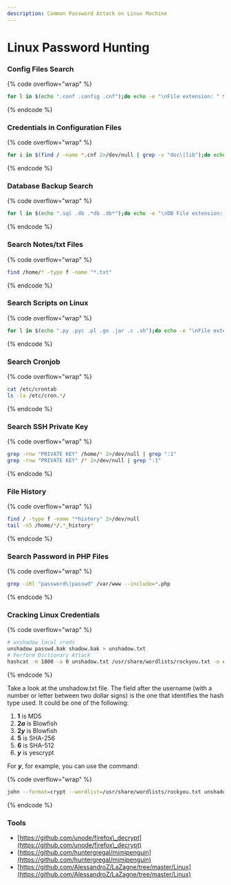 ```yaml
---
description: Common Password Attack on Linux Machine
---
```


# Linux Password Hunting

### Config Files Search

{% code overflow="wrap" %}
```bash
for l in $(echo ".conf .config .cnf");do echo -e "\nFile extension: " $l; find / -name *$l 2>/dev/null | grep -v "lib\|fonts\|share\|core" ;done
```
{% endcode %}

### Credentials in Configuration Files

{% code overflow="wrap" %}
```bash
for i in $(find / -name *.cnf 2>/dev/null | grep -v "doc\|lib");do echo -e "\nFile: " $i; grep "user\|password\|pass" $i 2>/dev/null | grep -v "\#";done
```
{% endcode %}

### Database Backup Search

{% code overflow="wrap" %}
```bash
for l in $(echo ".sql .db .*db .db*");do echo -e "\nDB File extension: " $l; find / -name *$l 2>/dev/null | grep -v "doc\|lib\|headers\|share\|man";done
```
{% endcode %}

### Search Notes/txt Files

{% code overflow="wrap" %}
```bash
find /home/* -type f -name "*.txt"
```
{% endcode %}

### Search Scripts on Linux

{% code overflow="wrap" %}
```bash
for l in $(echo ".py .pyc .pl .go .jar .c .sh");do echo -e "\nFile extension: " $l; find / -name *$l 2>/dev/null | grep -v "doc\|lib\|headers\|share";done
```
{% endcode %}

### Search Cronjob

{% code overflow="wrap" %}
```bash
cat /etc/crontab
ls -la /etc/cron.*/
```
{% endcode %}

### Search SSH Private Key

{% code overflow="wrap" %}
```bash
grep -rnw "PRIVATE KEY" /home/* 2>/dev/null | grep ":1"
grep -rnw "PRIVATE KEY" /* 2>/dev/null | grep ":1"
```
{% endcode %}

### File History

{% code overflow="wrap" %}
```bash
find / -type f -name "*history" 2>/dev/null
tail -n5 /home/*/.*_history*
```
{% endcode %}

### Search Password in PHP Files

{% code overflow="wrap" %}
```bash
grep -iRl "password\|passwd" /var/www --include=*.php
```
{% endcode %}

### Cracking Linux Credentials

{% code overflow="wrap" %}
```bash
# unshadow local creds
unshadow passwd.bak shadow.bak > unshadow.txt
# Perform Dictionary Attack
hashcat -m 1800 -a 0 unshadow.txt /usr/share/wordlists/rockyou.txt -o cracked_shadow
```
{% endcode %}

Take a look at the unshadow.txt file. The field after the username (with a number or letter between two dollar signs) is the one that identifies the hash type used. It could be one of the following:

1. **$1$** is MD5
2. **$2a$** is Blowfish
3. **$2y$** is Blowfish
4. **$5$** is SHA-256
5. **$6$** is SHA-512
6. **$y$** is yescrypt

For **$y$**, for example, you can use the command:

{% code overflow="wrap" %}
```bash
john --format=crypt --wordlist=/usr/share/wordlists/rockyou.txt unshadow.txt
```
{% endcode %}

### Tools

* [https://github.com/unode/firefox\_decrypt](https://github.com/unode/firefox\_decrypt)
* [https://github.com/huntergregal/mimipenguin](https://github.com/huntergregal/mimipenguin)
* [https://github.com/AlessandroZ/LaZagne/tree/master/Linux](https://github.com/AlessandroZ/LaZagne/tree/master/Linux)

